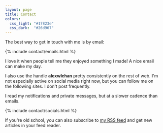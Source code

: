 ```yaml
---
layout: page
title: Contact
colors:
  css_light: "#17823e"
  css_dark:  "#26d967"
---
```


The best way to get in touch with me is by email:

{% include contact/emails.html %}

I love it when people tell me they enjoyed something I made!
A nice email can make my day.

I also use the handle **alexwlchan** pretty consistently on the rest of web.
I'm not especially active on social media right now, but you can follow me on the following sites.
I don't post frequently.

I read my notifications and private messages, but at a slower cadence than emails.

{% include contact/socials.html %}

If you're old school, you can also subscribe to [my RSS feed](/atom.xml) and get new articles in your feed reader.

<!-- *   [GitHub](https://github.com/alexwlchan) -->
<!-- *   [LinkedIn](https://www.linkedin.com/in/alexwlchan/) -->
<!-- *   [Cohost](https://cohost.org/alexwlchan) -->
